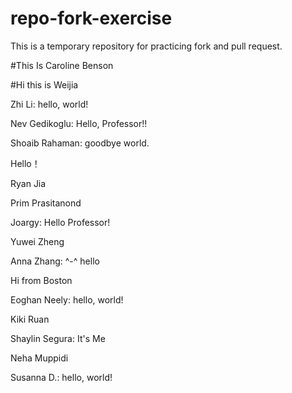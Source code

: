 # repo-fork-exercise


This is a temporary repository for practicing fork and pull request.

#This Is Caroline Benson

#Hi this is Weijia

Zhi Li: hello, world!

Nev Gedikoglu: Hello, Professor!!

Shoaib Rahaman: goodbye world.

Hello！

Ryan Jia

Prim Prasitanond

Joargy: Hello Professor!

Yuwei Zheng

Anna Zhang: ^-^ hello

Hi from Boston

Eoghan Neely: hello, world!

Kiki Ruan

Shaylin Segura: It's Me

Neha Muppidi

Susanna D.: hello, world!

